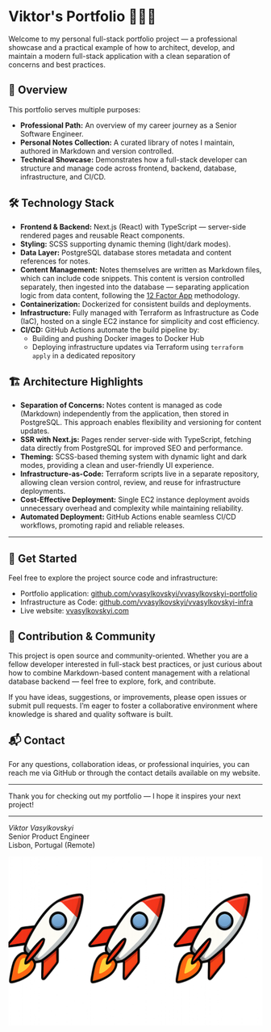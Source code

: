 # Viktor's Portfolio 🚀🚀🚀

Welcome to my personal full-stack portfolio project — a professional showcase and a practical example of how to architect, develop, and maintain a modern full-stack application with a clean separation of concerns and best practices.

## 🚀 Overview

This portfolio serves multiple purposes:

- **Professional Path:** An overview of my career journey as a Senior Software Engineer.
- **Personal Notes Collection:** A curated library of notes I maintain, authored in Markdown and version controlled.
- **Technical Showcase:** Demonstrates how a full-stack developer can structure and manage code across frontend, backend, database, infrastructure, and CI/CD.

## 🛠 Technology Stack

- **Frontend & Backend:** Next.js (React) with TypeScript — server-side rendered pages and reusable React components.
- **Styling:** SCSS supporting dynamic theming (light/dark modes).
- **Data Layer:** PostgreSQL database stores metadata and content references for notes.
- **Content Management:** Notes themselves are written as Markdown files, which can include code snippets. This content is version controlled separately, then ingested into the database — separating application logic from data content, following the [12 Factor App](https://12factor.net/) methodology.
- **Containerization:** Dockerized for consistent builds and deployments.
- **Infrastructure:** Fully managed with Terraform as Infrastructure as Code (IaC), hosted on a single EC2 instance for simplicity and cost efficiency.
- **CI/CD:** GitHub Actions automate the build pipeline by:
  - Building and pushing Docker images to Docker Hub
  - Deploying infrastructure updates via Terraform using `terraform apply` in a dedicated repository

## 🏗 Architecture Highlights

- **Separation of Concerns:** Notes content is managed as code (Markdown) independently from the application, then stored in PostgreSQL. This approach enables flexibility and versioning for content updates.
- **SSR with Next.js:** Pages render server-side with TypeScript, fetching data directly from PostgreSQL for improved SEO and performance.
- **Theming:** SCSS-based theming system with dynamic light and dark modes, providing a clean and user-friendly UI experience.
- **Infrastructure-as-Code:** Terraform scripts live in a separate repository, allowing clean version control, review, and reuse for infrastructure deployments.
- **Cost-Effective Deployment:** Single EC2 instance deployment avoids unnecessary overhead and complexity while maintaining reliability.
- **Automated Deployment:** GitHub Actions enable seamless CI/CD workflows, promoting rapid and reliable releases.

---

## 🚦 Get Started

Feel free to explore the project source code and infrastructure:

- Portfolio application: [github.com/vvasylkovskyi/vvasylkovskyi-portfolio](https://github.com/vvasylkovskyi/vvasylkovskyi-portfolio)
- Infrastructure as Code: [github.com/vvasylkovskyi/vvasylkovskyi-infra](https://github.com/vvasylkovskyi/vvasylkovskyi-infra)
- Live website: [vvasylkovskyi.com](https://www.vvasylkovskyi.com/)

## 🤝 Contribution & Community

This project is open source and community-oriented. Whether you are a fellow developer interested in full-stack best practices, or just curious about how to combine Markdown-based content management with a relational database backend — feel free to explore, fork, and contribute.

If you have ideas, suggestions, or improvements, please open issues or submit pull requests. I’m eager to foster a collaborative environment where knowledge is shared and quality software is built.

## 📬 Contact

For any questions, collaboration ideas, or professional inquiries, you can reach me via GitHub or through the contact details available on my website.

---

Thank you for checking out my portfolio — I hope it inspires your next project!

---

*Viktor Vasylkovskyi*  
Senior Product Engineer  
Lisbon, Portugal (Remote)

<div style="display: flex; justify-content: center; margin-bottom: 10px; "><img src="./background-rockets.png" alt="Raspberry pi device"/></div>

